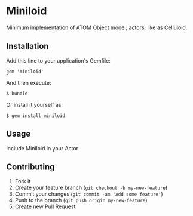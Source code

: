 # Miniloid

Minimum implementation of ATOM Object model; actors; like as Celluloid.

## Installation

Add this line to your application's Gemfile:

    gem 'miniloid'

And then execute:

    $ bundle

Or install it yourself as:

    $ gem install miniloid

## Usage

Include Miniloid in your Actor

## Contributing

1. Fork it
2. Create your feature branch (`git checkout -b my-new-feature`)
3. Commit your changes (`git commit -am 'Add some feature'`)
4. Push to the branch (`git push origin my-new-feature`)
5. Create new Pull Request
